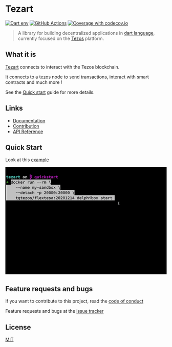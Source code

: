 # Tezart

[![Dart env](https://img.shields.io/static/v1?label=License&message=MIT&color=blue)](https://github.com/moneytrackio/tezart/blob/main/LICENSE)
[![GitHub Actions](https://github.com/moneytrackio/tezart/workflows/Run%20tests/badge.svg)](https://github.com/moneytrackio/tezart/actions?query=workflow%3A%22Run+tests%22)
[![Coverage with codecov.io](https://codecov.io/gh/moneytrackio/tezart/branch/main/graph/badge.svg?token=0BOIGV5QCT)](https://codecov.io/gh/moneytrackio/tezart)


> A library for building decentralized applications in [dart language](https://dart.dev/), currently focused on the [Tezos](http://tezos.com/) platform.

## What it is 

[Tezart](https://github.com/moneytrackio/tezart) connects to interact with the Tezos blockchain. 

It connects to a tezos node to send transactions, interact with smart contracts and much more !

See the [Quick start](#quick-start) guide for more details.

## Links

- [Documentation](https://moneytrackio.github.io/tezart/)
- [Contribution](https://moneytrackio.github.io/tezart/?id=contribute)
- [API Reference]()

## Quick Start

Look at this [example](https://moneytrackio.github.io/tezart/?id=examples)

![Quick start - Example](docs/_media/quickstart-example-tezart.gif)

## Feature requests and bugs 

If you want to contribute to this project, read the [code of conduct](CONTRIBUTING.md)

Feature requests and bugs at the [issue tracker](https://github.com/moneytrackio/tezart/issues/new)

## License

[MIT](https://github.com/moneytrackio/tezart/blob/main/LICENSE)